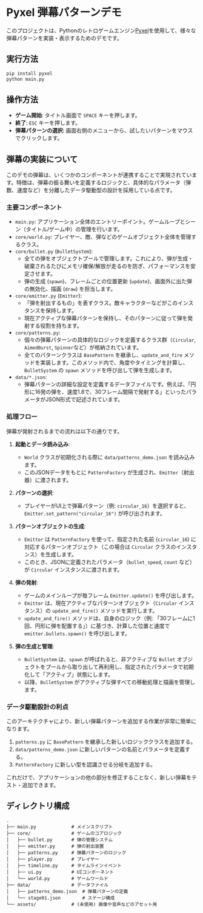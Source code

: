 # Pyxel 弾幕パターンデモ

このプロジェクトは、Pythonのレトロゲームエンジン[Pyxel](https://github.com/kitao/pyxel)を使用して、様々な弾幕パターンを実装・表示するためのデモです。

## 実行方法

```bash
pip install pyxel
python main.py
```

## 操作方法

-   **ゲーム開始**: タイトル画面で `SPACE` キーを押します。
-   **終了**: `ESC` キーを押します。
-   **弾幕パターンの選択**: 画面右側のメニューから、試したいパターンをマウスでクリックします。

## 弾幕の実装について

このデモの弾幕は、いくつかのコンポーネントが連携することで実現されています。特徴は、弾幕の振る舞いを定義するロジックと、具体的なパラメータ（弾数、速度など）を分離したデータ駆動型の設計を採用している点です。

### 主要コンポーネント

-   `main.py`: アプリケーション全体のエントリーポイント。ゲームループとシーン（タイトル/ゲーム中）の管理を行います。
-   `core/world.py`: プレイヤー、敵、弾などのゲームオブジェクト全体を管理するクラス。
-   `core/bullet.py` (`BulletSystem`):
    -   全ての弾をオブジェクトプールで管理します。これにより、弾が生成・破棄されるたびにメモリ確保/解放が走るのを防ぎ、パフォーマンスを安定させます。
    -   弾の生成 (`spawn`)、フレームごとの位置更新 (`update`)、画面外に出た弾の無効化、描画 (`draw`) を担当します。
-   `core/emitter.py` (`Emitter`):
    -   「弾を射出するもの」を表すクラス。敵キャラクターなどがこのインスタンスを保持します。
    -   現在アクティブな弾幕パターンを保持し、そのパターンに従って弾を発射する役割を持ちます。
-   `core/patterns.py`:
    -   個々の弾幕パターンの具体的なロジックを定義するクラス群（`Circular`, `AimedBurst`, `Spinner`など）が格納されています。
    -   全てのパターンクラスは `BasePattern` を継承し、`update_and_fire` メソッドを実装します。このメソッド内で、角度やタイミングを計算し、`BulletSystem` の `spawn` メソッドを呼び出して弾を生成します。
-   `data/*.json`:
    -   弾幕パターンの詳細な設定を定義するデータファイルです。例えば、「円形に16発の弾を、速度1.8で、30フレーム間隔で発射する」といったパラメータがJSON形式で記述されています。

### 処理フロー

弾幕が発射されるまでの流れは以下の通りです。

1.  **起動とデータ読み込み**:
    -   `World` クラスが初期化される際に `data/patterns_demo.json` を読み込みます。
    -   このJSONデータをもとに `PatternFactory` が生成され、`Emitter`（射出器）に渡されます。

2.  **パターンの選択**:
    -   プレイヤーがUI上で弾幕パターン（例: `circular_16`）を選択すると、`Emitter.set_pattern("circular_16")` が呼び出されます。

3.  **パターンオブジェクトの生成**:
    -   `Emitter` は `PatternFactory` を使って、指定された名前 (`circular_16`) に対応するパターンオブジェクト（この場合は `Circular` クラスのインスタンス）を生成します。
    -   このとき、JSONに定義されたパラメータ（`bullet_speed`, `count` など）が `Circular` インスタンスに渡されます。

4.  **弾の発射**:
    -   ゲームのメインループが毎フレーム `Emitter.update()` を呼び出します。
    -   `Emitter` は、現在アクティブなパターンオブジェクト（`Circular` インスタンス）の `update_and_fire()` メソッドを実行します。
    -   `update_and_fire()` メソッドは、自身のロジック（例: 「30フレームに1回、円形に弾を配置する」）に基づき、計算した位置と速度で `emitter.bullets.spawn()` を呼び出します。

5.  **弾の生成と管理**:
    -   `BulletSystem` は、`spawn` が呼ばれると、非アクティブな `Bullet` オブジェクトをプールから取り出して再利用し、指定されたパラメータで初期化して「アクティブ」状態にします。
    -   以降、`BulletSystem` がアクティブな弾すべての移動処理と描画を管理します。

### データ駆動設計の利点

このアーキテクチャにより、新しい弾幕パターンを追加する作業が非常に簡単になります。

1.  `patterns.py` に `BasePattern` を継承した新しいロジッククラスを追加する。
2.  `data/patterns_demo.json` に新しいパターンの名前とパラメータを定義する。
3.  `PatternFactory` に新しい型を認識させる分岐を追加する。

これだけで、アプリケーションの他の部分を修正することなく、新しい弾幕をテスト・追加できます。

## ディレクトリ構成

```
.
├── main.py             # メインスクリプト
├── core/               # ゲームのコアロジック
│   ├── bullet.py       # 弾の管理システム
│   ├── emitter.py      # 弾の射出装置
│   ├── patterns.py     # 弾幕パターンのロジック
│   ├── player.py       # プレイヤー
│   ├── timeline.py     # タイムラインイベント
│   ├── ui.py           # UIコンポーネント
│   └── world.py        # ゲームワールド
├── data/               # データファイル
│   ├── patterns_demo.json  # 弾幕パターンの定義
│   └── stage01.json        # ステージ構成
└── assets/             # (未使用) 画像や音声などのアセット用
```
